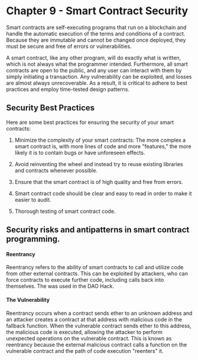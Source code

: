 # Chapter 9 - Smart Contract Security
Smart contracts are self-executing programs that run on a blockchain and handle the automatic execution of the terms and conditions of a contract. Because they are immutable and cannot be changed once deployed, they must be secure and free of errors or vulnerabilities. </br>

A smart contract, like any other program, will do exactly what is written, which is not always what the programmer intended. Furthermore, all smart contracts are open to the public, and any user can interact with them by simply initiating a transaction. Any vulnerability can be exploited, and losses are almost always unrecoverable. As a result, it is critical to adhere to best practices and employ time-tested design patterns.

## Security Best Practices
Here are some best practices for ensuring the security of your smart contracts:

1. Minimize the complexity of your smart contracts: The more complex a smart contract is, with more lines of code and more "features," the more likely it is to contain bugs or have unforeseen effects.

2. Avoid reinventing the wheel and instead try to reuse existing libraries and contracts whenever possible.

3. Ensure that the smart contract is of high quality and free from errors.

4. Smart contract code should be clear and easy to read in order to make it easier to audit.

5. Thorough testing of smart contract code.


##  Security risks and antipatterns in smart contract programming.
####  Reentrancy
Reentrancy refers to the ability of smart contracts to call and utilize code from other external contracts. This can be exploited by attackers, who can force contracts to execute further code, including calls back into themselves. The was used in the DAO Hack.

#### The Vulnerability
Reentrancy occurs when a contract sends ether to an unknown address and an attacker creates a contract at that address with malicious code in the fallback function. When the vulnerable contract sends ether to this address, the malicious code is executed, allowing the attacker to perform unexpected operations on the vulnerable contract. This is known as reentrancy because the external malicious contract calls a function on the vulnerable contract and the path of code execution "reenters" it.